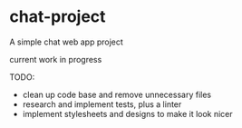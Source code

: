 # chat-project
A simple chat web app project

current work in progress

TODO:
* clean up code base and remove unnecessary files
* research and implement tests, plus a linter
* implement stylesheets and designs to make it look nicer
